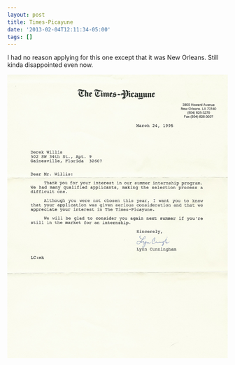 ```yaml
---
layout: post
title: Times-Picayune
date: '2013-02-04T12:11:34-05:00'
tags: []
---
```

I had no reason applying for this one except that it was New Orleans. Still kinda disappointed even now.

![Times-Picayune rejection letter](/images/times_picayune_rejection.png "Times-Picayune rejection letter")
